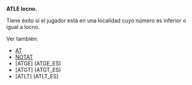 **ATLE locno.**

Tiene éxito si el jugador está en una localidad cuyo número es inferior o igual a locno.

Ver también:

* [AT](AT_ES)
* [NOTAT](NOTAT_ES)
* [ATGE] (ATGE_ES)
* [ATGT] (ATGT_ES)
* [ATLT] (ATLT_ES)